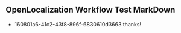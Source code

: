 ## OpenLocalization Workflow Test MarkDown
* 160801a6-41c2-43f8-896f-6830610d3663 thanks!

<!--HONumber=Sep16_HO1-->


